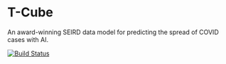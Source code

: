 # T-Cube
An award-winning SEIRD data model for predicting the spread of COVID cases with AI.

[![Build Status](https://github.com/T-Cube-AI/T-Cube/workflows/CI/badge.svg)](https://github.com/T-Cube-AI/T-Cube/actions)
